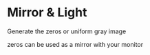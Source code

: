 # Mirror & Light

Generate the zeros or uniform gray image  

zeros can be used as a mirror with your monitor